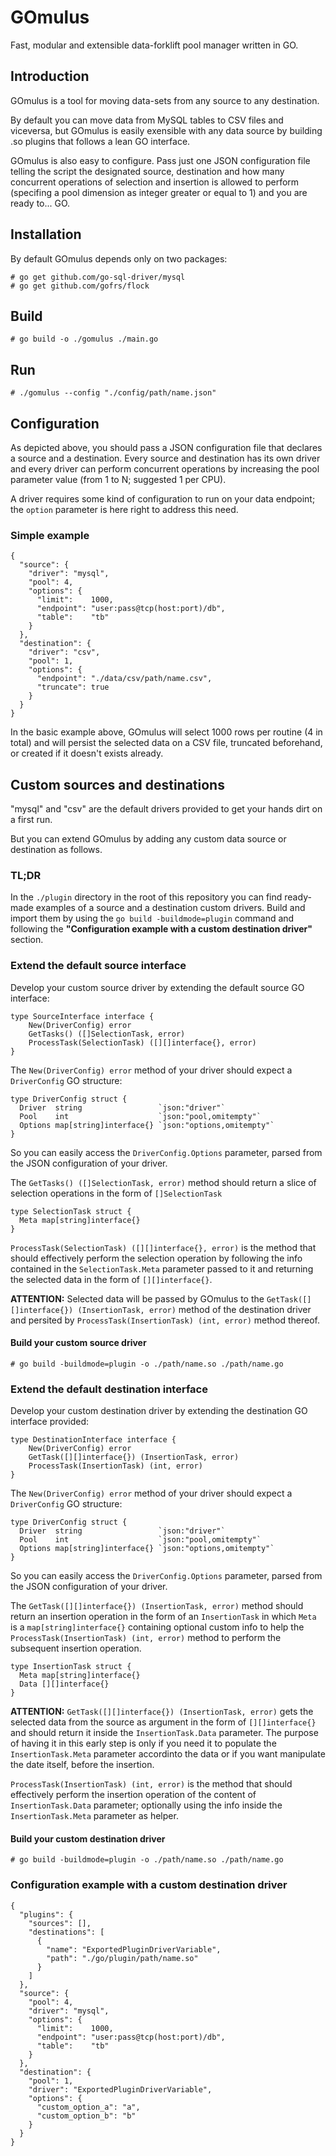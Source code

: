 # GOmulus

Fast, modular and extensible data-forklift pool manager written in GO.

## Introduction

GOmulus is a tool for moving data-sets from any source to any destination.

By default you can move data from MySQL tables to CSV files and viceversa, but GOmulus is easily exensible with any data source by building .so plugins that follows a lean GO interface.

GOmulus is also easy to configure. Pass just one JSON configuration file telling the script the designated source, destination and how many concurrent operations of selection and insertion is allowed to perform (specifing a pool dimension as integer greater or equal to 1) and you are ready to... GO.

## Installation

By default GOmulus depends only on two packages:

    # go get github.com/go-sql-driver/mysql
    # go get github.com/gofrs/flock

## Build

    # go build -o ./gomulus ./main.go

## Run

    # ./gomulus --config "./config/path/name.json"

## Configuration

As depicted above, you should pass a JSON configuration file that declares a source and a destination.
Every source and destination has its own driver and every driver can perform concurrent operations by increasing the pool parameter value (from 1 to N; suggested 1 per CPU).

A driver requires some kind of configuration to run on your data endpoint; the `option` parameter is here right to address this need.

### Simple example

    {
      "source": {
        "driver": "mysql",
        "pool": 4,
        "options": {
          "limit":    1000,
          "endpoint": "user:pass@tcp(host:port)/db",
          "table":    "tb"
        }
      },
      "destination": {
        "driver": "csv",
        "pool": 1,
        "options": {
          "endpoint": "./data/csv/path/name.csv",
          "truncate": true
        }
      }
    }

In the basic example above, GOmulus will select 1000 rows per routine (4 in total) and will persist the selected data on a CSV file, truncated beforehand, or created if it doesn't exists already.

## Custom sources and destinations

"mysql" and "csv" are the default drivers provided to get your hands dirt on a first run.

But you can extend GOmulus by adding any custom data source or destination as follows.

### TL;DR

In the `./plugin` directory in the root of this repository you can find ready-made examples of a source and a destination custom drivers. Build and import them by using the `go build -buildmode=plugin` command and following the __"Configuration example with a custom destination driver"__ section.

### Extend the default source interface

Develop your custom source driver by extending the default source GO interface:

    type SourceInterface interface {
        New(DriverConfig) error
        GetTasks() ([]SelectionTask, error)
        ProcessTask(SelectionTask) ([][]interface{}, error)
    }

The `New(DriverConfig) error` method of your driver should expect a `DriverConfig` GO structure:

    type DriverConfig struct {
      Driver  string                 `json:"driver"`
      Pool    int                    `json:"pool,omitempty"`
      Options map[string]interface{} `json:"options,omitempty"`
    }
    
So you can easily access the `DriverConfig.Options` parameter, parsed from the JSON configuration of your driver.

The `GetTasks() ([]SelectionTask, error)` method should return a slice of selection operations in the form of `[]SelectionTask`

    type SelectionTask struct {
      Meta map[string]interface{}
    }


`ProcessTask(SelectionTask) ([][]interface{}, error)` is the method that should effectively perform the selection operation by following the info contained in the `SelectionTask.Meta` parameter passed to it and returning the selected data in the form of `[][]interface{}`.

__ATTENTION:__
Selected data will be passed by GOmulus to the `GetTask([][]interface{}) (InsertionTask, error)` method of the destination driver and persited by `ProcessTask(InsertionTask) (int, error)` method thereof.

#### Build your custom source driver
    
    # go build -buildmode=plugin -o ./path/name.so ./path/name.go
    
### Extend the default destination interface

Develop your custom destination driver by extending the destination GO interface provided:

    type DestinationInterface interface {
        New(DriverConfig) error
        GetTask([][]interface{}) (InsertionTask, error)
        ProcessTask(InsertionTask) (int, error)
    }
    
The `New(DriverConfig) error` method of your driver should expect a `DriverConfig` GO structure:

    type DriverConfig struct {
      Driver  string                 `json:"driver"`
      Pool    int                    `json:"pool,omitempty"`
      Options map[string]interface{} `json:"options,omitempty"`
    }
    
So you can easily access the `DriverConfig.Options` parameter, parsed from the JSON configuration of your driver.

The `GetTask([][]interface{}) (InsertionTask, error)` method should return an insertion operation in the form of an `InsertionTask` in which `Meta` is a `map[string]interface{}` containing optional custom info to help the `ProcessTask(InsertionTask) (int, error)` method to perform the subsequent insertion operation.

    type InsertionTask struct {
      Meta map[string]interface{}
      Data [][]interface{}
    }

__ATTENTION:__
`GetTask([][]interface{}) (InsertionTask, error)` gets the selected data from the source as argument in the form of `[][]interface{}` and should return it inside the `InsertionTask.Data` parameter. The purpose of having it in this early step is only if you need it to populate the `InsertionTask.Meta` parameter accordinto the data or if you want manipulate the date itself, before the insertion.

`ProcessTask(InsertionTask) (int, error)` is the method that should effectively perform the insertion operation of the content of `InsertionTask.Data` parameter; optionally using the info inside the `InsertionTask.Meta` parameter as helper.

#### Build your custom destination driver
    
    # go build -buildmode=plugin -o ./path/name.so ./path/name.go
    
### Configuration example with a custom destination driver

    {
      "plugins": {
        "sources": [],
        "destinations": [
          {
            "name": "ExportedPluginDriverVariable",
            "path": "./go/plugin/path/name.so"
          }
        ]
      },
      "source": {
        "pool": 4,
        "driver": "mysql",
        "options": {
          "limit":    1000,
          "endpoint": "user:pass@tcp(host:port)/db",
          "table":    "tb"
        }
      },
      "destination": {
        "pool": 1,
        "driver": "ExportedPluginDriverVariable",
        "options": {
          "custom_option_a": "a",
          "custom_option_b": "b"
        }
      }
    }
